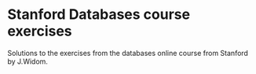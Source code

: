 # Stanford Databases course exercises
Solutions to the exercises from the databases online course from Stanford by J.Widom.
